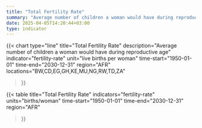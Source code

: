 ```yaml
---
title: "Total Fertility Rate"
summary: "Average number of children a woman would have during reproductive age"
date: 2025-04-05T14:20:44+03:00
type: indicator
---
```


{{< chart
    type="line"
    title="Total Fertility Rate"
    description="Average number of children a woman would have during reproductive age"
    indicator="fertility-rate"
    unit="live births per woman"
    time-start="1950-01-01"
    time-end="2030-12-31"
    region="AFR"
    locations="BW,CD,EG,GH,KE,MU,NG,RW,TD,ZA"
>}}

{{< table
    title="Total Fertility Rate"
    indicators="fertility-rate"
    units="births/woman"
    time-start="1950-01-01"
    time-end="2030-12-31"
    region="AFR"
>}}
